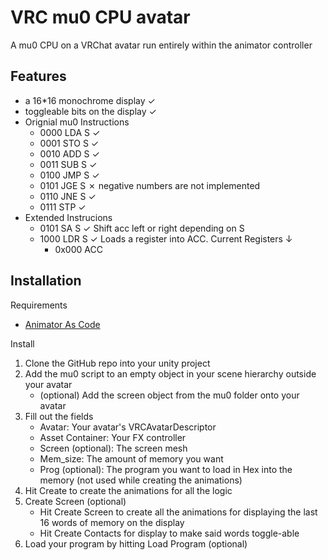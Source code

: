 
# VRC mu0 CPU avatar

A mu0 CPU on a VRChat avatar run entirely within the animator controller
## Features
- a 16*16 monochrome display ✓
- toggleable bits on the display ✓
- Orignial mu0 Instructions
    - 0000 LDA S ✓
    - 0001 STO S ✓
    - 0010 ADD S ✓
    - 0011 SUB S ✓
    - 0100 JMP S ✓
    - 0101 JGE S ✗ negative numbers are not implemented
    - 0110 JNE S ✓
    - 0111 STP ✓
- Extended Instrucions
    - 0101 SA S ✓ Shift acc left or right depending on S
    - 1000 LDR S ✓ Loads a register into ACC. Current Registers ↓
        - 0x000 ACC
## Installation

Requirements
- [Animator As Code](https://github.com/hai-vr/av3-animator-as-code)

Install
1) Clone the GitHub repo into your unity project
2) Add the mu0 script to an empty object in your scene hierarchy outside your avatar
    - (optional) Add the screen object from the mu0 folder onto your avatar 
3) Fill out the fields
    - Avatar: Your avatar's VRCAvatarDescriptor
    - Asset Container: Your FX controller
    - Screen (optional): The screen mesh
    - Mem_size: The amount of memory you want
    - Prog (optional): The program you want to load in Hex into the memory (not used while creating the animations)
4) Hit Create to create the animations for all the logic
5) Create Screen (optional)
    - Hit Create Screen to create all the animations for displaying the last 16 words of memory on the display
    - Hit Create Contacts for display to make said words toggle-able 
6) Load your program by hitting Load Program (optional)
